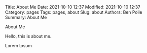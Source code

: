 Title: About Me
Date: 2021-10-10 12:37
Modified: 2021-10-10 12:37
Category: pages
Tags: pages, about
Slug: about
Authors: Ben Poile
Summary: About Me

About Me 

Hello, this is about me.

Lorem Ipsum